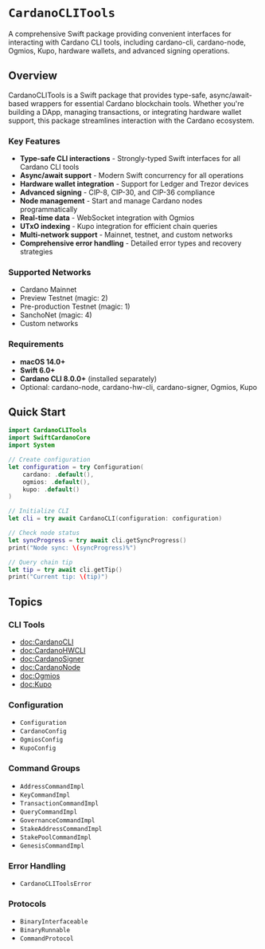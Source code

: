 # ``CardanoCLITools``

A comprehensive Swift package providing convenient interfaces for interacting with Cardano CLI tools, including cardano-cli, cardano-node, Ogmios, Kupo, hardware wallets, and advanced signing operations.

## Overview

CardanoCLITools is a Swift package that provides type-safe, async/await-based wrappers for essential Cardano blockchain tools. Whether you're building a DApp, managing transactions, or integrating hardware wallet support, this package streamlines interaction with the Cardano ecosystem.

### Key Features

- **Type-safe CLI interactions** - Strongly-typed Swift interfaces for all Cardano CLI tools
- **Async/await support** - Modern Swift concurrency for all operations
- **Hardware wallet integration** - Support for Ledger and Trezor devices
- **Advanced signing** - CIP-8, CIP-30, and CIP-36 compliance
- **Node management** - Start and manage Cardano nodes programmatically
- **Real-time data** - WebSocket integration with Ogmios
- **UTxO indexing** - Kupo integration for efficient chain queries
- **Multi-network support** - Mainnet, testnet, and custom networks
- **Comprehensive error handling** - Detailed error types and recovery strategies

### Supported Networks

- Cardano Mainnet
- Preview Testnet (magic: 2)
- Pre-production Testnet (magic: 1)
- SanchoNet (magic: 4)
- Custom networks

### Requirements

- **macOS 14.0+**
- **Swift 6.0+**
- **Cardano CLI 8.0.0+** (installed separately)
- Optional: cardano-node, cardano-hw-cli, cardano-signer, Ogmios, Kupo

## Quick Start

```swift
import CardanoCLITools
import SwiftCardanoCore
import System

// Create configuration
let configuration = try Configuration(
    cardano: .default(),
    ogmios: .default(),
    kupo: .default()
)

// Initialize CLI
let cli = try await CardanoCLI(configuration: configuration)

// Check node status
let syncProgress = try await cli.getSyncProgress()
print("Node sync: \(syncProgress)%")

// Query chain tip
let tip = try await cli.getTip()
print("Current tip: \(tip)")
```

## Topics

### CLI Tools

- <doc:CardanoCLI>
- <doc:CardanoHWCLI>
- <doc:CardanoSigner>
- <doc:CardanoNode>
- <doc:Ogmios>
- <doc:Kupo>

### Configuration

- ``Configuration``
- ``CardanoConfig``
- ``OgmiosConfig``
- ``KupoConfig``

### Command Groups

- ``AddressCommandImpl``
- ``KeyCommandImpl``
- ``TransactionCommandImpl``
- ``QueryCommandImpl``
- ``GovernanceCommandImpl``
- ``StakeAddressCommandImpl``
- ``StakePoolCommandImpl``
- ``GenesisCommandImpl``

### Error Handling

- ``CardanoCLIToolsError``

### Protocols

- ``BinaryInterfaceable``
- ``BinaryRunnable``
- ``CommandProtocol``
